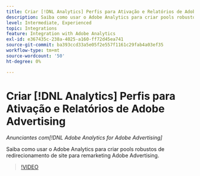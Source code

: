 ```yaml
---
title: Criar [!DNL Analytics] Perfis para Ativação e Relatórios de Adobe Advertising
description: Saiba como usar o Adobe Analytics para criar pools robustos de redirecionamento de site para remarketing de publicidade do Adobe.
level: Intermediate, Experienced
topic: Integrations
feature: Integration with Adobe Analytics
exl-id: e367435c-238a-4025-a160-ff72d45ea741
source-git-commit: ba393ccd33a5e05f2e557f1161c29fab4a03ef35
workflow-type: tm+mt
source-wordcount: '50'
ht-degree: 0%

---
```


# Criar [!DNL Analytics] Perfis para Ativação e Relatórios de Adobe Advertising

*Anunciantes com[!DNL Adobe Analytics for Adobe Advertising]*

Saiba como usar o Adobe Analytics para criar pools robustos de redirecionamento de site para remarketing Adobe Advertising.

>[!VIDEO](https://video.tv.adobe.com/v/33503)
